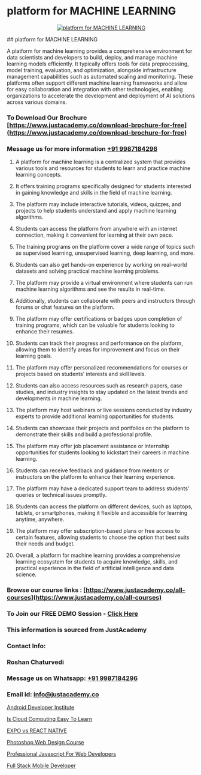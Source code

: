 # platform for MACHINE LEARNING

<p align="center">
  <a href="https://justacademy.co/course-detail/machine-learning">
    <img src="https://justacademy.co/storage2/course_image/1709713428_course_image.webp" alt="platform for MACHINE LEARNING">
  </a>
</p>
## platform for MACHINE LEARNING

A platform for machine learning provides a comprehensive environment for data scientists and developers to build, deploy, and manage machine learning models efficiently. It typically offers tools for data preprocessing, model training, evaluation, and optimization, alongside infrastructure management capabilities such as automated scaling and monitoring. These platforms often support different machine learning frameworks and allow for easy collaboration and integration with other technologies, enabling organizations to accelerate the development and deployment of AI solutions across various domains.
### To Download Our Brochure [https://www.justacademy.co/download-brochure-for-free](https://www.justacademy.co/download-brochure-for-free)
### Message us for more information [+91 9987184296](https://api.whatsapp.com/send?phone=919987184296)
1) A platform for machine learning is a centralized system that provides various tools and resources for students to learn and practice machine learning concepts.

2) It offers training programs specifically designed for students interested in gaining knowledge and skills in the field of machine learning.

3) The platform may include interactive tutorials, videos, quizzes, and projects to help students understand and apply machine learning algorithms.

4) Students can access the platform from anywhere with an internet connection, making it convenient for learning at their own pace.

5) The training programs on the platform cover a wide range of topics such as supervised learning, unsupervised learning, deep learning, and more.

6) Students can also get hands-on experience by working on real-world datasets and solving practical machine learning problems.

7) The platform may provide a virtual environment where students can run machine learning algorithms and see the results in real-time.

8) Additionally, students can collaborate with peers and instructors through forums or chat features on the platform.

9) The platform may offer certifications or badges upon completion of training programs, which can be valuable for students looking to enhance their resumes.

10) Students can track their progress and performance on the platform, allowing them to identify areas for improvement and focus on their learning goals.

11) The platform may offer personalized recommendations for courses or projects based on students' interests and skill levels.

12) Students can also access resources such as research papers, case studies, and industry insights to stay updated on the latest trends and developments in machine learning.

13) The platform may host webinars or live sessions conducted by industry experts to provide additional learning opportunities for students.

14) Students can showcase their projects and portfolios on the platform to demonstrate their skills and build a professional profile.

15) The platform may offer job placement assistance or internship opportunities for students looking to kickstart their careers in machine learning.

16) Students can receive feedback and guidance from mentors or instructors on the platform to enhance their learning experience.

17) The platform may have a dedicated support team to address students' queries or technical issues promptly.

18) Students can access the platform on different devices, such as laptops, tablets, or smartphones, making it flexible and accessible for learning anytime, anywhere.

19) The platform may offer subscription-based plans or free access to certain features, allowing students to choose the option that best suits their needs and budget.

20) Overall, a platform for machine learning provides a comprehensive learning ecosystem for students to acquire knowledge, skills, and practical experience in the field of artificial intelligence and data science.

### Browse our course links : [https://www.justacademy.co/all-courses](https://www.justacademy.co/all-courses) 
### To Join our FREE DEMO Session - [Click Here](https://www.justacademy.co/register-for-course-demo)


### This information is sourced from JustAcademy
### Contact Info:
### Roshan Chaturvedi
### Message us on Whatsapp: [+91 9987184296](https://api.whatsapp.com/send?phone=919987184296)
### Email id: [info@justacademy.co](mailto:info@justacademy.co)
                
[Android Developer Institute](https://www.linkedin.com/pulse/android-developer-institute-justacademy-bay-area-elhrf/)

[Is Cloud Computing Easy To Learn](https://www.linkedin.com/pulse/cloud-computing-easy-learn-justacademy-thane-vp6cc?trackingId=51GpuIXtyfeRXD9kCfGWMA%3D%3D&lipi=urn%3Ali%3Apage%3Ad_flagship3_company_admin%3BrywBFcmPR%2Fa2AS7mF8zFDQ%3D%3D)

[EXPO vs REACT NATIVE](https://medium.com/@shivamja27/expo-vs-react-native-1699c5806d7d)

[Photoshop Web Design Course](https://medium.com/@abhidnya.1068/photoshop-web-design-course-b50d31048e78)

[Professional Javascript For Web Developers](https://justacademyin.github.io/justacademy/professional-javascript-for-web-developers)

[Full Stack Mobile Developer](https://justacademyin.github.io/justacademy/full-stack-mobile-developer)

